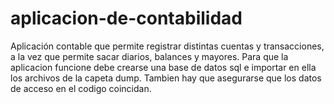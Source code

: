 # aplicacion-de-contabilidad
Aplicación contable que permite registrar distintas cuentas y transacciones, a la vez que permite sacar diarios, balances y mayores.
Para que la aplicacion funcione debe crearse una base de datos sql e importar en ella los archivos de la capeta dump. Tambien hay que asegurarse que los datos de acceso en el codigo coincidan.
